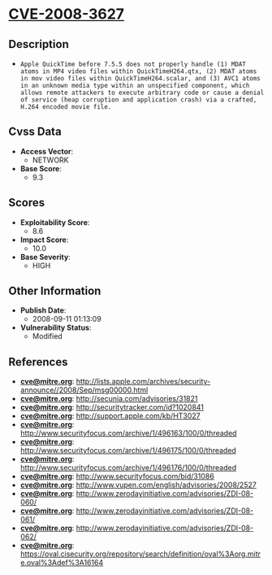 
# [CVE-2008-3627](https://cve.mitre.org/cgi-bin/cvename.cgi?name=CVE-2008-3627)

## Description

- `Apple QuickTime before 7.5.5 does not properly handle (1) MDAT atoms in MP4 video files within QuickTimeH264.qtx, (2) MDAT atoms in mov video files within QuickTimeH264.scalar, and (3) AVC1 atoms in an unknown media type within an unspecified component, which allows remote attackers to execute arbitrary code or cause a denial of service (heap corruption and application crash) via a crafted, H.264 encoded movie file.`

## Cvss Data

- **Access Vector**:
  - NETWORK
- **Base Score**:
  - 9.3

## Scores

- **Exploitability Score**:
  - 8.6
- **Impact Score**:
  - 10.0
- **Base Severity**:
  - HIGH

## Other Information

- **Publish Date**:
  - 2008-09-11 01:13:09
- **Vulnerability Status**:
  - Modified

## References

- **cve@mitre.org**: http://lists.apple.com/archives/security-announce//2008/Sep/msg00000.html
- **cve@mitre.org**: http://secunia.com/advisories/31821
- **cve@mitre.org**: http://securitytracker.com/id?1020841
- **cve@mitre.org**: http://support.apple.com/kb/HT3027
- **cve@mitre.org**: http://www.securityfocus.com/archive/1/496163/100/0/threaded
- **cve@mitre.org**: http://www.securityfocus.com/archive/1/496175/100/0/threaded
- **cve@mitre.org**: http://www.securityfocus.com/archive/1/496176/100/0/threaded
- **cve@mitre.org**: http://www.securityfocus.com/bid/31086
- **cve@mitre.org**: http://www.vupen.com/english/advisories/2008/2527
- **cve@mitre.org**: http://www.zerodayinitiative.com/advisories/ZDI-08-060/
- **cve@mitre.org**: http://www.zerodayinitiative.com/advisories/ZDI-08-061/
- **cve@mitre.org**: http://www.zerodayinitiative.com/advisories/ZDI-08-062/
- **cve@mitre.org**: https://oval.cisecurity.org/repository/search/definition/oval%3Aorg.mitre.oval%3Adef%3A16164
